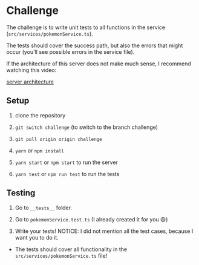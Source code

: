 # Challenge

The challenge is to write unit tests to all functions in the service (`src/services/pokemonService.ts`).

The tests should cover the success path, but also the errors that might occur (you'll see possible errors in the service file).

If the architecture of this server does not make much sense, I recommend watching this video:

[server architecture](https://vimeo.com/719870876/7d0bd79580)

## Setup

1. clone the repository

2. `git switch challenge` (to switch to the branch challenge)

3. `git pull origin origin challenge`

4. `yarn` or `npm install`

5. `yarn start` or `npm start` to run the server

6. `yarn test` or `npm run test` to run the tests

## Testing

1. Go to `__tests__` folder.

2. Go to `pokemonService.test.ts` (I already created it for you 😃)

3. Write your tests! NOTICE: I did not mention all the test cases, because I want you to do it.

* The tests should cover all functionality in the `src/services/pokemonService.ts` file!

